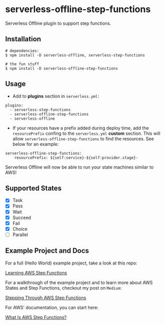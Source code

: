 # serverless-offline-step-functions
Serverless Offline plugin to support step functions.

## Installation
```
# dependencies:
$ npm install -D serverless-offline, serverless-step-functions

# the fun stuff
$ npm install -D serverless-offline-step-functions
```

## Usage
- Add to **plugins** section in `serverless.yml`:

```
plugins:
  - serverless-step-functions
  - serverless-offline-step-functions
  - serverless-offline
```
- If your resources have a prefix added during deploy time, add the `resourcePrefix` confing to the `serverless.yml` **custom** section. This will allow `serverless-offline-step-functions` to find the resources. See below for an example:
```
serverless-offline-step-functions:
    resourcePrefix: ${self:service}-${self:provider.stage}-
```

Serverless Offline will now be able to run your state machines similar to AWS!

## Supported States
- [x] Task
- [x] Pass
- [x] Wait
- [x] Succeed
- [x] Fail
- [x] Choice
- [ ] Parallel

## Example Project and Docs
For a full (Hello World) example project, take a look at this repo:

[Learning AWS Step Functions](https://github.com/jkruse14/learning-aws-step-functions)

For a walkthrough of the example project and to learn more about AWS States and Step Functions, checkout my post on `Medium`:

[Stepping Through AWS Step Functions]()

For AWS' documentation, you can start here:

[What Is AWS Step Functions?](https://docs.aws.amazon.com/step-functions/latest/dg/welcome.html)
